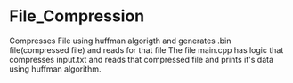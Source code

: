 # File_Compression
Compresses File using huffman algorigth and generates .bin file(compressed file) and reads for that file
The file main.cpp has logic that compresses input.txt and reads that compressed file and prints it's data using huffman algorithm.


